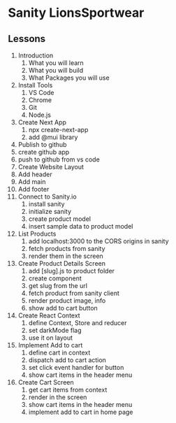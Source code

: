 # Sanity LionsSportwear

 ## Lessons

 1. Introduction
    1. What you will learn
    2. What you will build
    3. What Packages you will use
 2. Install Tools
    1. VS Code
    2. Chrome
    3. Git
    4. Node.js
 3. Create Next App
    1. npx create-next-app
    2. add @mui library
4. Publish to github
  1. create github app 
  2. push to github from vs code
5. Create Website Layout 
  1. Add header
  2. Add main
  3. Add footer
6. Connect to Sanity.io
    1. install sanity
    2. initialize sanity
    3. create product model
    4. insert sample data to product model
7. List Products
    1. add localhost:3000 to the CORS origins in sanity
    2. fetch products from sanity
    3. render them in the screen
8. Create Product Details Screen
    1. add [slug].js to product folder
    2. create component
    3. get slug from the url
    4. fetch product from sanity client
    5. render product image, info
    6. show add to cart button    
 9. Create React Context
    1. define Context, Store and reducer
    2. set darkMode flag
    3. use it on layout   
10. Implement Add to cart
     1. define cart in context
     2. dispatch add to cart action
     3. set click event handler for button
     4. show cart items in the header menu
 11. Create Cart Screen
     1. get cart items from context
     2. render in the screen
     3. show cart items in the header menu
     4. implement add to cart in home page        